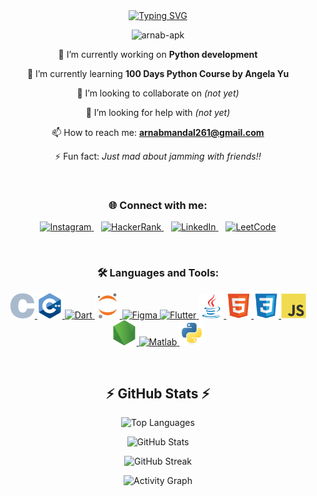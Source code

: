 <div align="center">
  <a href="https://git.io/typing-svg">
    <img src="https://readme-typing-svg.herokuapp.com?size=28&duration=3500&pause=800&color=0e75b6&center=true&vCenter=true&lines=Hello+👋;Hola+👋;Bonjour+👋;Hallo+👋;Ciao+👋;Olá+👋;Привет+👋;你好+👋;こんにちは+👋;안녕하세요+👋;नमस्ते+👋;مرحبا+👋;Merhaba+👋;Γειά+👋;Jambo+👋;שלום+👋;This+is+Arnab+Mandal;Nice+to+meet+you!" alt="Typing SVG" />
  </a>
</div>

<p align="center">
  <img src="https://komarev.com/ghpvc/?username=arnab-apk&label=Profile%20views&color=0e75b6&style=flat" alt="arnab-apk" />
</p>

<div align="center">
  <p>🔭 I’m currently working on <strong>Python development</strong></p>
  <p>🌱 I’m currently learning <strong>100 Days Python Course by Angela Yu</strong></p>
  <p>👯 I’m looking to collaborate on <em>(not yet)</em></p>
  <p>🤝 I’m looking for help with <em>(not yet)</em></p>
  <p>📫 How to reach me: <a href="mailto:arnabmandal261@gmail.com"><strong>arnabmandal261@gmail.com</strong></a></p>
  <p>⚡ Fun fact: <em>Just mad about jamming with friends!!</em></p>
</div>

<br/>

<h3 align="center">🌐 Connect with me:</h3>

<p align="center">
  <!-- Instagram -->
  <a href="https://instagram.com/_mr.invictus__" target="blank">
    <img src="https://raw.githubusercontent.com/rahuldkjain/github-profile-readme-generator/master/src/images/icons/Social/instagram.svg" alt="Instagram" height="30" width="40" />
  </a>
  &nbsp;&nbsp;

  <!-- HackerRank -->
  <a href="https://www.hackerrank.com/profile/arnabmandal261" target="blank">
    <img src="https://raw.githubusercontent.com/rahuldkjain/github-profile-readme-generator/master/src/images/icons/Social/hackerrank.svg" alt="HackerRank" height="30" width="40" />
  </a>
  &nbsp;&nbsp;

  <!-- LinkedIn -->
  <a href="https://www.linkedin.com/in/arnab-mandal-00200131a/" target="_blank">
    <img src="https://raw.githubusercontent.com/rahuldkjain/github-profile-readme-generator/master/src/images/icons/Social/linked-in-alt.svg" alt="LinkedIn" height="30" width="40" />
  </a>
  &nbsp;&nbsp;

  <!-- LeetCode -->
  <a href="https://leetcode.com/u/6IDfCDzl1s/" target="_blank">
    <img src="https://cdn.iconscout.com/icon/free/png-256/leetcode-3521542-2944960.png" alt="LeetCode" height="30" width="30" />
  </a>
</p>

<br/>

<h3 align="center">🛠️ Languages and Tools:</h3>

<p align="center">
  <a href="https://www.cprogramming.com/" target="_blank">
  <img src="https://raw.githubusercontent.com/devicons/devicon/master/icons/c/c-original.svg" alt="C" width="40" height="40" />
</a>

  <a href="https://www.w3schools.com/cpp/" target="_blank">
    <img src="https://raw.githubusercontent.com/devicons/devicon/master/icons/cplusplus/cplusplus-original.svg" alt="C++" width="40" height="40" />
  </a>
  <a href="https://dart.dev" target="_blank">
    <img src="https://www.vectorlogo.zone/logos/dartlang/dartlang-icon.svg" alt="Dart" width="40" height="40" />
  </a>
  <a href="https://jupyter.org/" target="_blank">
  <img src="https://raw.githubusercontent.com/devicons/devicon/master/icons/jupyter/jupyter-original.svg" alt="Jupyter" width="40" height="40" />
  </a>
  <a href="https://www.figma.com/" target="_blank">
    <img src="https://www.vectorlogo.zone/logos/figma/figma-icon.svg" alt="Figma" width="40" height="40" />
  </a>
  <a href="https://flutter.dev" target="_blank">
    <img src="https://www.vectorlogo.zone/logos/flutterio/flutterio-icon.svg" alt="Flutter" width="40" height="40" />
  </a>
  <a href="https://www.java.com" target="_blank">
    <img src="https://raw.githubusercontent.com/devicons/devicon/master/icons/java/java-original.svg" alt="Java" width="40" height="40" />
  </a>
  <a href="https://developer.mozilla.org/en-US/docs/Web/HTML" target="_blank">
  <img src="https://raw.githubusercontent.com/devicons/devicon/master/icons/html5/html5-original.svg" alt="HTML" width="40" height="40" />
</a>
<a href="https://developer.mozilla.org/en-US/docs/Web/CSS" target="_blank">
  <img src="https://raw.githubusercontent.com/devicons/devicon/master/icons/css3/css3-original.svg" alt="CSS" width="40" height="40" />
</a>
<a href="https://developer.mozilla.org/en-US/docs/Web/JavaScript" target="_blank">
  <img src="https://raw.githubusercontent.com/devicons/devicon/master/icons/javascript/javascript-original.svg" alt="JavaScript" width="40" height="40" />
</a>
<a href="https://nodejs.org/" target="_blank">
  <img src="https://raw.githubusercontent.com/devicons/devicon/master/icons/nodejs/nodejs-original.svg" alt="Node.js" width="40" height="40" />
</a>
  <a href="https://www.mathworks.com/" target="_blank">
    <img src="https://upload.wikimedia.org/wikipedia/commons/2/21/Matlab_Logo.png" alt="Matlab" width="40" height="40" />
  </a>
  <a href="https://www.python.org" target="_blank">
    <img src="https://raw.githubusercontent.com/devicons/devicon/master/icons/python/python-original.svg" alt="Python" width="40" height="40" />
  </a>
</p>

<br/>

<h2 align="center">⚡ GitHub Stats ⚡</h2>

<!-- Top Languages -->
<p align="center">
  <picture>
    <source media="(prefers-color-scheme: dark)" srcset="https://github-readme-stats.vercel.app/api/top-langs?username=Arnab-apk&layout=compact&langs_count=8&card_width=340&theme=tokyonight&hide_border=false&border_radius=12&cache_seconds=1800">
    <source media="(prefers-color-scheme: light)" srcset="https://github-readme-stats.vercel.app/api/top-langs?username=Arnab-apk&layout=compact&langs_count=8&card_width=340&theme=default&hide_border=false&border_radius=12&cache_seconds=1800">
    <img alt="Top Languages" src="https://github-readme-stats.vercel.app/api/top-langs?username=Arnab-apk&layout=compact&langs_count=8&card_width=340&theme=default&hide_border=false&border_radius=12&cache_seconds=1800" />
  </picture>
</p>

<!-- Profile Stats -->
<p align="center">
  <picture>
    <source media="(prefers-color-scheme: dark)" srcset="https://github-readme-stats.vercel.app/api?username=Arnab-apk&show_icons=true&rank_icon=github&theme=tokyonight&hide_border=false&border_radius=12">
    <source media="(prefers-color-scheme: light)" srcset="https://github-readme-stats.vercel.app/api?username=Arnab-apk&show_icons=true&rank_icon=github&theme=default&hide_border=false&border_radius=12">
    <img alt="GitHub Stats" src="https://github-readme-stats.vercel.app/api?username=Arnab-apk&show_icons=true&rank_icon=github&theme=default&hide_border=false&border_radius=12" />
  </picture>
</p>

<!-- Streak -->
<p align="center">
  <picture>
    <source media="(prefers-color-scheme: dark)" srcset="https://nirzak-streak-stats.vercel.app/?user=Arnab-apk&theme=tokyonight&hide_border=false&border_radius=12">
    <source media="(prefers-color-scheme: light)" srcset="https://nirzak-streak-stats.vercel.app/?user=Arnab-apk&theme=default&hide_border=false&border_radius=12">
    <img alt="GitHub Streak" src="https://nirzak-streak-stats.vercel.app/?user=Arnab-apk&theme=default&hide_border=false&border_radius=12" />
  </picture>
</p>

<!-- Activity Graph -->
<p align="center">
  <picture>
    <source media="(prefers-color-scheme: dark)" srcset="https://github-readme-activity-graph.vercel.app/graph?username=Arnab-apk&theme=tokyo-night&bg_color=transparent&hide_border=false&area=true">
    <source media="(prefers-color-scheme: light)" srcset="https://github-readme-activity-graph.vercel.app/graph?username=Arnab-apk&theme=github-compact&bg_color=transparent&hide_border=false&area=true">
    <img alt="Activity Graph" src="https://github-readme-activity-graph.vercel.app/graph?username=Arnab-apk&theme=github-compact&bg_color=transparent&hide_border=false&area=true" />
  </picture>
</p>
